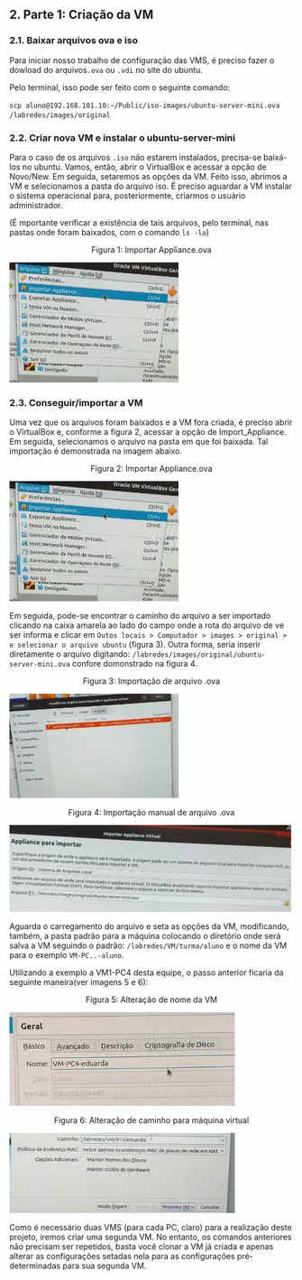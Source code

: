 
## 2.   Parte 1: Criação da VM

### 2.1. Baixar arquivos ova e iso

Para iniciar nosso trabalho de configuração das VMS, é preciso fazer o dowload do arquivos``.ova`` ou ``.vdi`` no site do ubuntu.

Pelo terminal, isso pode ser feito com o seguinte comando: 

``scp aluno@192.168.101.10:~/Public/iso-images/ubuntu-server-mini.ova /labredes/images/original``

### 2.2. Criar nova VM e instalar o ubuntu-server-mini

Para o caso de os arquivos ``.iso`` não estarem instalados, precisa-se baixá-los no ubuntu. Vamos, então, abrir o VirtualBox e acessar a opção de Novo/New. Em seguida, setaremos as opções da VM. Feito isso, abrimos a VM e selecionamos a pasta do arquivo iso. É preciso aguardar a VM instalar o sistema operacional para, posteriormente, criarmos o usuário administrador. 

(É mportante verificar a existência de tais arquivos, pelo terminal, nas pastas onde foram baixados, com o comando ``ls -la``)

<p><center> Figura 1: Importar Appliance.ova</center></p>   
   <img src="figures/importAppliance.jpg" alt=""
    title="Figura 1: Importar Appliance" width="300" height="auto"/>

### 2.3. Conseguir/importar a VM

Uma vez que os arquivos foram baixados e a VM fora criada, é preciso abrir o VirtualBox e, conforme a figura 2, acessar a opção de Import_Appliance. Em seguida, selecionamos o arquivo na pasta em que foi baixada. Tal importação é demonstrada na imagem abaixo.

<p><center> Figura 2: Importar Appliance.ova</center></p>   
   <img src="figures/importAppliance.jpg" alt=""
    title="Figura 2: Importar Appliance" width="300" height="auto"/>
    
Em seguida, pode-se encontrar o caminho do arquivo a ser importado clicando na caixa amarela ao lado do campo onde a rota do arquivo de ve ser informa e clicar em ``Outos locais > Computador > images > original > e selecionar o arquivo ubuntu`` (figura 3). Outra forma, seria inserir diretamente o arquivo digitando: ``/labredes/images/original/ubuntu-server-mini.ova`` confore domonstrado na figura 4. 

<p><center> Figura 3: Importação de arquivo .ova</center></p>   
   <img src="figures/arquivoUbuntu.jpg" alt=""
    title="Figura 3: Arquivo ova 1" width="300" height="auto"/>
    
<p><center> Figura 4: Importação manual de arquivo .ova</center></p>   
   <img src="figures/importAppliance2.jpg" alt=""
    title="Figura 4: Arquivo ova 2" width="500" height="auto"/>
 
Aguarda o carregamento do arquivo e seta as opções da VM, modificando, também, a pasta padrão para a máquina colocando o diretório onde será salva a VM seguindo o padrão: ``/labredes/VM/turma/aluno`` e o nome da VM para o exemplo ``VM-PC..-aluno``.

Utilizando a exemplo a VM1-PC4 desta equipe, o passo anterior ficaria da seguinte maneira(ver imagens 5 e 6): 

<p><center> Figura 5: Alteração de nome da VM</center></p>   
   <img src="figures/nomeVM.jpg" alt=""
    title="Figura 5: Nome-VM" width="400" height="auto"/>

<p><center> Figura 6: Alteração de caminho para máquina virtual</center></p>   
   <img src="figures/caminhoVM.jpg" alt=""
    title="Figura 6: Caminho" width="400" height="auto"/>
 
Como é necessário duas VMS (para cada PC, claro) para a realização deste projeto, iremos criar uma segunda VM. No entanto, os comandos anteriores não precisam ser repetidos, basta você clonar a VM já criada e apenas alterar as configurações setadas nela para as configurações pré-determinadas para sua segunda VM.


